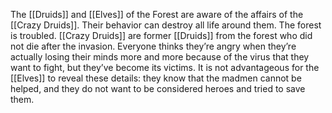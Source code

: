 The [[Druids]] and [[Elves]] of the Forest are aware of the affairs of the [[Crazy Druids]]. Their behavior can destroy all life around them. The forest is troubled. [[Crazy Druids]] are former [[Druids]] from the forest who did not die after the invasion. Everyone thinks they’re angry when they’re actually losing their minds more and more because of the virus that they want to fight, but they’ve become its victims. It is not advantageous for the [[Elves]] to reveal these details: they know that the madmen cannot be helped, and they do not want to be considered heroes and tried to save them.
